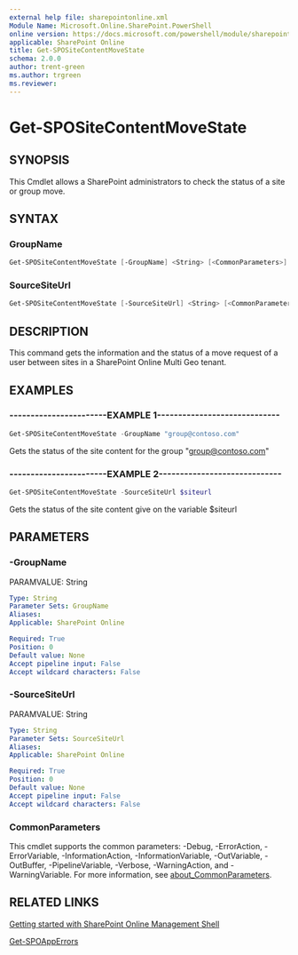 ```yaml
---
external help file: sharepointonline.xml
Module Name: Microsoft.Online.SharePoint.PowerShell
online version: https://docs.microsoft.com/powershell/module/sharepoint-online/get-spositecontentmovestate
applicable: SharePoint Online
title: Get-SPOSiteContentMoveState
schema: 2.0.0
author: trent-green
ms.author: trgreen
ms.reviewer:
---
```


# Get-SPOSiteContentMoveState

## SYNOPSIS

This Cmdlet allows a SharePoint administrators to check the status of a site or group move.

## SYNTAX

### GroupName

```powershell
Get-SPOSiteContentMoveState [-GroupName] <String> [<CommonParameters>]
```

### SourceSiteUrl

```powershell
Get-SPOSiteContentMoveState [-SourceSiteUrl] <String> [<CommonParameters>]
```

## DESCRIPTION

This command gets the information and the status of a move request of a user between sites in a SharePoint Online Multi Geo tenant.

## EXAMPLES

### -----------------------EXAMPLE 1-----------------------------

```powershell
Get-SPOSiteContentMoveState -GroupName "group@contoso.com"
```

Gets the status of the site content for the group "group@contoso.com"

### -----------------------EXAMPLE 2-----------------------------

```powershell
Get-SPOSiteContentMoveState -SourceSiteUrl $siteurl
```

Gets the status of the site content give on the variable $siteurl

## PARAMETERS

### -GroupName

PARAMVALUE: String

```yaml
Type: String
Parameter Sets: GroupName
Aliases:
Applicable: SharePoint Online

Required: True
Position: 0
Default value: None
Accept pipeline input: False
Accept wildcard characters: False
```

### -SourceSiteUrl

PARAMVALUE: String

```yaml
Type: String
Parameter Sets: SourceSiteUrl
Aliases:
Applicable: SharePoint Online

Required: True
Position: 0
Default value: None
Accept pipeline input: False
Accept wildcard characters: False
```

### CommonParameters

This cmdlet supports the common parameters: -Debug, -ErrorAction, -ErrorVariable, -InformationAction, -InformationVariable, -OutVariable, -OutBuffer, -PipelineVariable, -Verbose, -WarningAction, and -WarningVariable. For more information, see [about_CommonParameters](https://go.microsoft.com/fwlink/?LinkID=113216).

## RELATED LINKS

[Getting started with SharePoint Online Management Shell](https://docs.microsoft.com/powershell/sharepoint/sharepoint-online/connect-sharepoint-online?view=sharepoint-ps)

[Get-SPOAppErrors](Get-SPOAppErrors.md)
